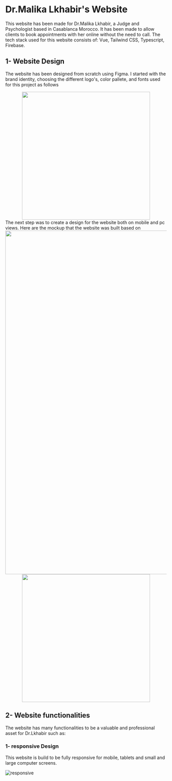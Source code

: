 # Dr.Malika Lkhabir's Website

This website has been made for Dr.Malika Lkhabir, a Judge and Psychologist based in Casablanca Morocco. It has been made to allow clients to book appointments with her online without the need to call.
The tech stack used for this website consists of: Vue, Tailwind CSS, Typescript, Firebase.
## 1- Website Design

The website has been designed from scratch using Figma. I started with the brand identity, choosing the different logo's, color pallete, and fonts used for this project as follows
<div align="center">
<img src="https://github.com/MohamedSefyaniLakrizi/malikalkhabirwebsite/assets/102101395/63fa4a34-00aa-4654-80f6-3ab2e06182fc" width="400px" />
</div>
The next step was to create a design for the website both on mobile and pc views. Here are the mockup that the website was built based on

<div align="center">

<img src="https://github.com/MohamedSefyaniLakrizi/malikalkhabirwebsite/assets/102101395/a271a588-9a37-4032-ac60-d9fb1a8b2913" height="1075px" />

<img src="https://github.com/MohamedSefyaniLakrizi/malikalkhabirwebsite/assets/102101395/1c572074-c497-4563-9a20-14ea8552e021" width="400px" />

</div>

## 2- Website functionalities

The website has many functionalities to be a valuable and professional asset for Dr.Lkhabir such as:

### 1- responsive Design

This website is build to be fully responsive for mobile, tablets and small and large computer screens. 

![responsive](https://github.com/MohamedSefyaniLakrizi/malikalkhabirwebsite/assets/102101395/c4e55d0b-4463-4982-a617-f404df7523c2)

